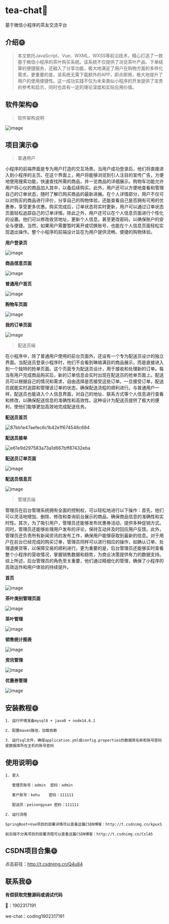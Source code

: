 # tea-chat🎂

基于微信小程序的茶友交流平台

## 介绍🌞

> 本文依托JavaScript、Vue、WXML、WXSS等前沿技术，精心打造了一款基于微信小程序的茶叶购买系统。该系统不仅提供了浏览茶叶产品、下单结算的便捷服务，还融入了分享功能，极大地满足了用户在购物方面的多样化需求。更重要的是，该系统无需下载额外的APP，即点即用，极大地提升了用户的使用便捷性。这一成功实践不仅为未来类似小程序的开发提供了宝贵的参考和启示，同时也具有一定的理论深度和实际应用价值。

## 软件架构🌞

>  软件架构说明

![image](https://github.com/luooin/tea-chat/assets/85004172/b79a9124-2dee-40b6-8f97-b4c5181bb309)



## 项目演示🌞

> 普通用户

小程序的前端界面是专为用户打造的交互场景。当用户成功登录后，他们将直接进入到小程序的主页。在这个界面上，用户将能够浏览到引人注目的宣传广告，方便地使用搜索功能，快速查找所需的商品，并一览商品的详细展示。购物车功能允许用户将心仪的商品加入其中，以备后续购买。此外，用户还可以方便地查看和管理自己的订单状态，随时了解已购买商品的最新进展。在个人详情部分，用户不仅可以对购买的商品进行评价，分享自己的购物体验，还能查看自己是否拥有可用的优惠券，享受更多优惠。购买完成后，订单状态将实时更新，用户可以通过订单状态页面轻松追踪自己的订单详情。除此之外，用户还可以在个人信息页面进行个性化的设置。他们可以修改收货地址，更新个人信息，甚至更改密码，以确保账户的安全与便捷。当然，如果用户需要暂时离开或切换账号，也能在个人信息页面轻松实现退出操作。整个小程序的前端设计旨在为用户提供流畅、便捷的购物体验。

**用户登录页**

![image](https://github.com/luooin/tea-chat/assets/85004172/c77f5629-1de0-4e04-97fd-fe81b1b9dc7c)

**商品信息页面**

![image](https://github.com/luooin/tea-chat/assets/85004172/e575cb07-eb9a-4ad1-b1ed-f540f1353531)


**普通用户首页**

![image](https://github.com/luooin/tea-chat/assets/85004172/2a7994b2-13af-44be-8643-1d36eb04b7e6)

**购物车页面**

![image](https://github.com/luooin/tea-chat/assets/85004172/c17e64f4-87bc-40e3-a8e6-0f70be69a291)

**我的订单页面**

![image](https://github.com/luooin/tea-chat/assets/85004172/2d69e7f0-420b-4a8d-9a1c-b19976915810)



> 配送员端


在小程序中，除了普通用户使用的前台页面外，还设有一个专为配送员设计的独立界面。当配送员登录小程序时，他们不会看到琳琅满目的商品展示，而是直接进入到一个独特的抢单页面。这个页面专为配送员设计，用于接收和处理新的订单。每当有用户完成商品购买后，新的订单信息会实时出现在配送员的抢单页面上。配送员可以根据自己的情况和需求，自由选择是否接受这些订单。一旦接受订单，配送员就能实时追踪和管理该订单的状态，确保配送流程的顺利进行。与普通用户一样，配送员也能进入个人信息界面，对自己的地址、联系方式等个人信息进行查看和修改，以确保配送信息的准确性和高效性。这种设计为配送员提供了极大的便利，使他们能够更加高效地完成配送任务。

**配送员首页**

![87bb1e47aefec6c1b42e1f674548c684](https://github.com/user-attachments/assets/b5be1aa0-0dfa-4eef-9280-af717b3e8a49)


**配送员接单**

![e61e9d297583a73a1d667bff87432eba](https://github.com/user-attachments/assets/91052361-89e6-4d1e-b937-47e21c0c95b0)


**配送员订单页面**

![image](https://github.com/luooin/tea-chat/assets/85004172/8738b673-aef4-4ba1-86ee-72ef88b76f9d)

**配送员信息页**

![image](https://github.com/luooin/tea-chat/assets/85004172/62ee07e2-7bd8-4f95-b7c7-687574437ff5)



> 管理员端



管理员在后台管理系统拥有全面的控制权，可以轻松地进行以下操作：首先，他们可以灵活地增加、删除、修改和查询前台展示的商品，确保商品信息的准确性和实时性。其次，为了吸引用户，管理员还能够发布优惠券活动，提供多种促销方式。同时，管理员还能够处理用户发布的评论，保持互动并及时回应用户反馈。此外，管理员还负责所有新闻资讯的发布工作，确保用户能够获取到最新的信息。对于用户在前台已经完成的购买订单，管理员同样可以进行相应的操作，如确认订单、处理退换货等，以保障交易的顺利进行。更为重要的是，后台管理员还能够实时查看整个小程序的营收情况，掌握销售数据和趋势，为商业决策提供有力的数据支持。综上所述，后台管理员的角色至关重要，他们通过精细化的管理，确保了小程序的高效运作和用户体验的持续提升。

**首页**

![image](https://github.com/luooin/tea-chat/assets/85004172/e1b8b503-1726-4b0e-87ef-2ba6b24ff07a)

**茶叶类别管理页面**

![image](https://github.com/luooin/tea-chat/assets/85004172/152bf31c-3bdb-49cd-a770-b9717cb4fde2)

**茶叶管理**

![image](https://github.com/luooin/tea-chat/assets/85004172/ed22c7a8-06c0-459f-acac-1ad1f09e54a4)

**销售统计图表**

![image](https://github.com/luooin/tea-chat/assets/85004172/41de1e85-64b0-4bdf-940a-0c2857f2b7a3)

**资讯管理**

![image](https://github.com/luooin/tea-chat/assets/85004172/6038df1e-343d-4510-9dc8-365cf06a3a4b)

**优惠券管理**

![image](https://github.com/luooin/tea-chat/assets/85004172/d8c4d9b5-c103-4130-a714-74bf54a45c71)



## 安装教程🌞

```
1. 运行环境准备mysql8 + java8 + node14.6.1

2. 配置maven路径，加载依赖

3. 运行sql文件，确保application.yml或config.properties的数据库名称和账号密码是数据库所在主机的账号密码
```



## 使用说明🌞

```
1. 登入

   管理员账号：admin	密码：admin
   
   客户账号：kehu	密码：111111

   配送员：peisongyuan 密码：111111

2. 运行流程

SpringBoot+Vue项目的部署详情可以查看这篇CSDN博客：http://t.csdnimg.cn/kpuxS

前后端不分离项目的部署流程可以查看这篇CSDN博客：http://t.csdnimg.cn/CslA5
```



## CSDN项目合集🌞

点击前往：http://t.csdnimg.cn/Q4u84



## 联系我🌞

**有偿获取完整源码或调试代码**

🐧：1902317191

we-chat：coding1902317191
